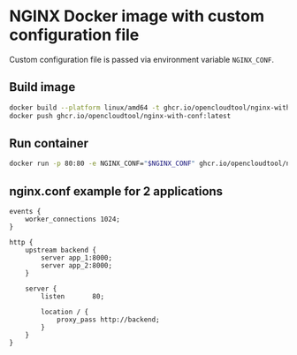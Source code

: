 # NGINX Docker image with custom configuration file

Custom configuration file is passed via environment variable `NGINX_CONF`.

## Build image

```bash
docker build --platform linux/amd64 -t ghcr.io/opencloudtool/nginx-with-conf:latest .
docker push ghcr.io/opencloudtool/nginx-with-conf:latest
```

## Run container

```bash
docker run -p 80:80 -e NGINX_CONF="$NGINX_CONF" ghcr.io/opencloudtool/nginx-with-conf:latest
```

## nginx.conf example for 2 applications

```nginx
events {
    worker_connections 1024;
}

http {
    upstream backend {
        server app_1:8000;
        server app_2:8000;
    }

    server {
        listen       80;

        location / {
            proxy_pass http://backend;
        }
    }
}
```
